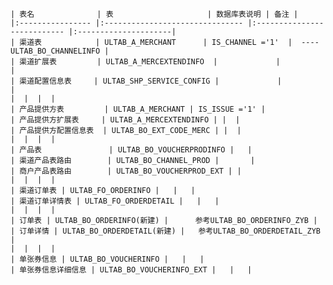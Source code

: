 	| 表名              | 表                     | 数据库表说明 | 备注 |
    |:---------------- |:------------------------------- |:--------------------------- |:---------------------|
    | 渠道表            | ULTAB_A_MERCHANT      | IS_CHANNEL ='1'  |  ----ULTAB_BO_CHANNELINFO |
    | 渠道扩展表         | ULTAB_A_MERCEXTENDINFO  |             |             |
    | 渠道配置信息表     | ULTAB_SHP_SERVICE_CONFIG |             |            |
	|  |  |  |
    | 产品提供方表         | ULTAB_A_MERCHANT | IS_ISSUE ='1' |
    | 产品提供方扩展表     | ULTAB_A_MERCEXTENDINFO | |  |
    | 产品提供方配置信息表  | ULTAB_BO_EXT_CODE_MERC | |  |
    |  |  |  |
    | 产品表     		    | ULTAB_BO_VOUCHERPRODINFO |   |
    | 渠道产品表路由        | ULTAB_BO_CHANNEL_PROD |       |
    | 商户产品表路由        | ULTAB_BO_VOUCHERPROD_EXT | |
    |  |  |  |
    | 渠道订单表 | ULTAB_FO_ORDERINFO |   |   |
    | 渠道订单详情表 | ULTAB_FO_ORDERDETAIL |   |   |
    |  |  |  |
    | 订单表 | ULTAB_BO_ORDERINFO(新建) |	  参考ULTAB_BO_ORDERINFO_ZYB |
    | 订单详情 | ULTAB_BO_ORDERDETAIL(新建) |   参考ULTAB_BO_ORDERDETAIL_ZYB |
    |  |  |  |
    | 单张券信息 | ULTAB_BO_VOUCHERINFO |   |   |
    | 单张券信息详细信息 | ULTAB_BO_VOUCHERINFO_EXT |   |   |
